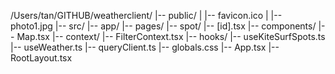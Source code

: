 /Users/tan/GITHUB/weatherclient/
|-- public/
| |-- favicon.ico
| |-- photo1.jpg
|-- src/
|-- app/
|-- pages/
|-- spot/
|-- [id].tsx
|-- components/
|-- Map.tsx
|-- context/
|-- FilterContext.tsx
|-- hooks/
|-- useKiteSurfSpots.ts
|-- useWeather.ts
|-- queryClient.ts
|-- globals.css
|-- App.tsx
|-- RootLayout.tsx
